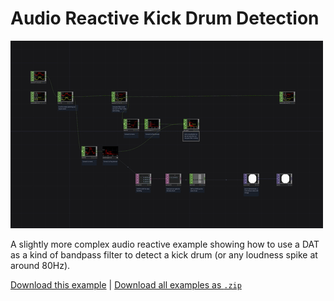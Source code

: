 # Audio Reactive Kick Drum Detection

![A TouchDesigner network showing audio reactivity to just the bass part of an audio file input](audio-reactive-bass.gif)

A slightly more complex audio reactive example showing how to use a DAT as a kind of bandpass filter to detect a kick drum (or any loudness spike at around 80Hz).

[Download this example](https://github.com/XRRCA/CreativeCoding/raw/main/touchdesigner/audio-reactive-bass/audio-reactive-bass.toe) | [Download all examples as `.zip`](https://github.com/XRRCA/CreativeCoding/archive/refs/heads/main.zip)
